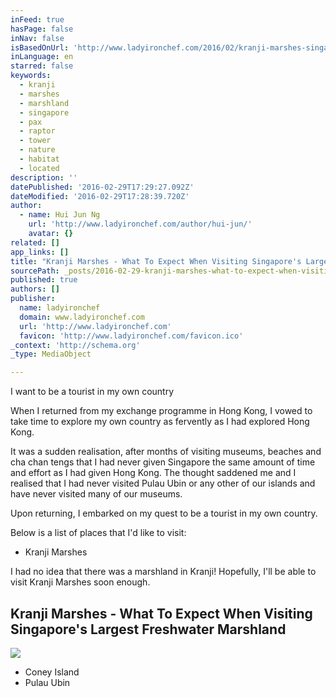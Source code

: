 ```yaml
---
inFeed: true
hasPage: false
inNav: false
isBasedOnUrl: 'http://www.ladyironchef.com/2016/02/kranji-marshes-singapore/'
inLanguage: en
starred: false
keywords:
  - kranji
  - marshes
  - marshland
  - singapore
  - pax
  - raptor
  - tower
  - nature
  - habitat
  - located
description: ''
datePublished: '2016-02-29T17:29:27.092Z'
dateModified: '2016-02-29T17:28:39.720Z'
author:
  - name: Hui Jun Ng
    url: 'http://www.ladyironchef.com/author/hui-jun/'
    avatar: {}
related: []
app_links: []
title: "Kranji Marshes - What To Expect When Visiting Singapore's Largest Freshwater Marshland"
sourcePath: _posts/2016-02-29-kranji-marshes-what-to-expect-when-visiting-singapores-la.md
published: true
authors: []
publisher:
  name: ladyironchef
  domain: www.ladyironchef.com
  url: 'http://www.ladyironchef.com'
  favicon: 'http://www.ladyironchef.com/favicon.ico'
_context: 'http://schema.org'
_type: MediaObject

---
```

I want to be a tourist in my own country

When I returned from my exchange programme in Hong Kong, I vowed to take time to explore my own country as fervently as I had explored Hong Kong. 

It was a sudden realisation, after months of visiting museums, beaches and cha chan tengs that I had never given Singapore the same amount of time and effort as I had given Hong Kong. The thought saddened me and I realised that I had never visited Pulau Ubin or any other of our islands and have never visited many of our museums. 

Upon returning, I embarked on my quest to be a tourist in my own country. 

Below is a list of places that I'd like to visit:

* Kranji Marshes

I had no idea that there was a marshland in Kranji! Hopefully, I'll be able to visit Kranji Marshes soon enough.

<article style=""><h1>Kranji Marshes - What To Expect When Visiting Singapore's Largest Freshwater Marshland</h1><img src="https://s3-us-west-2.amazonaws.com/the-grid-img/p/9396609372637b5074caea20048039e19f30e630.jpg" /></article>

* Coney Island
* Pulau Ubin